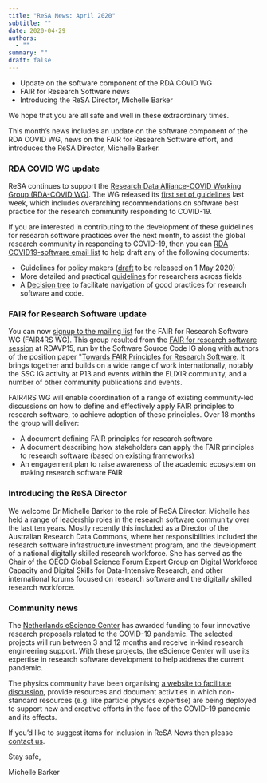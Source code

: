 ```yaml
---
title: "ReSA News: April 2020"
subtitle: ""
date: 2020-04-29
authors:
  - ""
summary: ""
draft: false
---
```


- Update on the software component of the RDA COVID WG
- FAIR for Research Software news
- Introducing the ReSA Director, Michelle Barker

We hope that you are all safe and well in these extraordinary times.

This month’s news includes an update on the software component of the RDA COVID WG, news on the FAIR for Research Software effort, and introduces the ReSA Director, Michelle Barker.

### RDA COVID WG update

ReSA continues to support the [Research Data Alliance-COVID Working Group (RDA-COVID WG)](https://www.rd-alliance.org/groups/rda-covid19). The WG released its [first set of guidelines](file:///C|/Users/260012b/github/website/content/news/bit.ly/2Y9vucy) last week, which includes overarching recommendations on software best practice for the research community responding to COVID-19.

If you are interested in contributing to the development of these guidelines for research software practices over the next month, to assist the global research community in responding to COVID-19, then you can [RDA COVID19-software email list](https://www.rd-alliance.org/groups/rda-covid19-software) to help draft any of the following documents:

* Guidelines for policy makers ([draft](https://docs.google.com/document/d/1LwHi2sBJUwSOB4YB0_8-Bmp52Vft_3G2zWXfix8Jgzg/edit) to be released on 1 May 2020)
* More detailed and practical [guidelines](https://docs.google.com/document/d/1aQurYGVU5igyCYt7QZbMstayjuZsCuGu4k_cqYWo6Co/edit) for researchers across fields
* A [Decision tree](http://docs.google.com/document/d/191GpuBGdm1FD-Rvubuv97pqUbEYYanqxHWxgwtBUY4U/edit) to facilitate navigation of good practices for research software and code.

### FAIR for Research Software update

You can now [signup to the mailing list](https://www.rd-alliance.org/groups/fair-4-research-software-fair4rs-wg) for the FAIR for Research Software WG (FAIR4RS WG). This group resulted from the [FAIR for research software session](https://www.rd-alliance.org/plenaries/rda-15th-plenary-meeting-australia/fair-principles-research-software) at RDAVP15, run by the Software Source Code IG along with authors of the position paper "[Towards FAIR Principles for Research Software](https://doi.org/10.3233/DS-190026). It brings together and builds on a wide range of work internationally, notably the SSC IG activity at P13 and events within the ELIXIR community, and a number of other community publications and events.

FAIR4RS WG will enable coordination of a range of existing community-led discussions on how to define and effectively apply FAIR principles to research software, to achieve adoption of these principles. Over 18 months the group will deliver:

* A document defining FAIR principles for research software
* A document describing how stakeholders can apply the FAIR principles to research software (based on existing frameworks)
* An engagement plan to raise awareness of the academic ecosystem on making research software FAIR

### Introducing the ReSA Director

We welcome Dr Michelle Barker to the role of ReSA Director. Michelle has held a range of leadership roles in the research software community over the last ten years. Mostly recently this included as a Director of the Australian Research Data Commons, where her responsibilities included the research software infrastructure investment program, and the
development of a national digitally skilled research workforce. She has served as the Chair of the OECD Global Science Forum Expert Group on Digital Workforce Capacity and Digital Skills for Data-Intensive Research, and other international forums focused on research software and the digitally skilled research workforce.

### Community news

The [Netherlands eScience Center](https://mailchi.mp/esciencecenter/pressrelease?e=3c8c9437b7) has awarded funding to four innovative research proposals related to the COVID-19 pandemic. The selected projects will run between 3 and 12 months and receive in-kind research engineering support. With these projects, the eScience Center will use its expertise in research software development to help address the current pandemic.

The physics community have been organising [a website to facilitate discussion](https://science-responds.org/), provide resources and document activities in which non-standard resources (e.g. like particle physics expertise) are being deployed to support new and creative efforts in the face of the COVID-19 pandemic and its effects.

If you’d like to suggest items for inclusion in ReSA News then please [contact us](/about/contact).

Stay safe,

Michelle Barker
